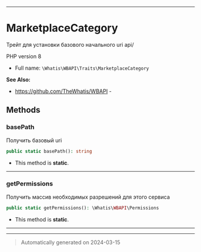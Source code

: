 ***

# MarketplaceCategory

Трейт для установки
базового начального
uri api/

PHP version 8

* Full name: `\Whatis\WBAPI\Traits\MarketplaceCategory`

**See Also:**

* https://github.com/TheWhatis/WBAPI - 




## Methods


### basePath

Получить базовый uri

```php
public static basePath(): string
```



* This method is **static**.








***

### getPermissions

Получить массив необходимых разрешений
для этого сервиса

```php
public static getPermissions(): \Whatis\WBAPI\Permissions
```



* This method is **static**.








***

***
> Automatically generated on 2024-03-15

